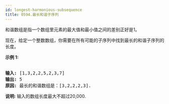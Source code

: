 ```yaml
---
id: longest-harmonious-subsequence
title: 0594.最长和谐子序列
---
```

和谐数组是指一个数组里元素的最大值和最小值之间的差别正好是1。

现在，给定一个整数数组，你需要在所有可能的子序列中找到最长的和谐子序列的长度。

**示例 1:**


<pre><br/><strong>输入:</strong> [1,3,2,2,5,2,3,7]<br/><strong>输出:</strong> 5<br/><strong>原因:</strong> 最长的和谐数组是：[3,2,2,2,3].<br/></pre>

**说明:** 输入的数组长度最大不超过20,000.
